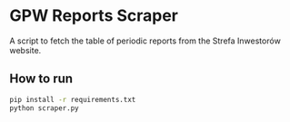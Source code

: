 # GPW Reports Scraper

A script to fetch the table of periodic reports from the Strefa Inwestorów website.

## How to run
```bash
pip install -r requirements.txt
python scraper.py
